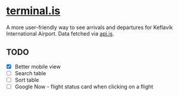 # [terminal.is](https://sveppalicious.github.io/terminal.is/)
A more user-friendly way to see arrivals and departures for Keflavík International Airport. Data fetched via [api.is](http://docs.apis.is/#endpoint-flight).

## TODO
- [x] Better mobile view
- [ ] Search table
- [ ] Sort table
- [ ] Google Now - flight status card when clicking on a flight
